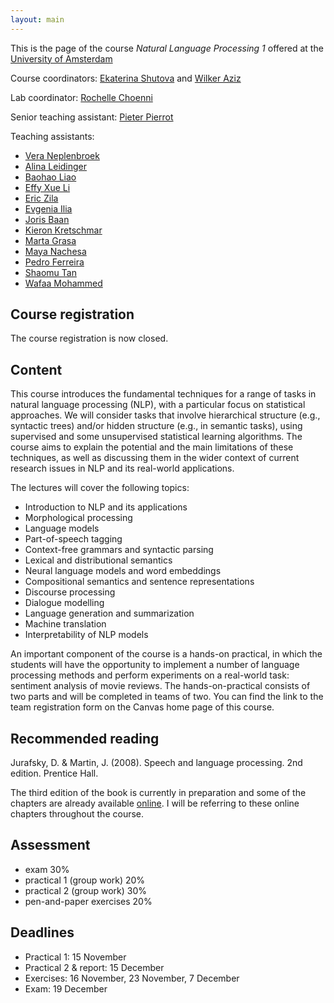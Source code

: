 ```yaml
---
layout: main
---
```


This is the page of the course *Natural Language Processing 1* offered at the [University of Amsterdam](http://www.uva.nl/)

Course coordinators: [Ekaterina Shutova](https://www.shutova.org/) and [Wilker Aziz](https://wilkeraziz.github.io/)

Lab coordinator: [Rochelle Choenni](mailto:r.m.v.k.choenni@uva.nl )

Senior teaching assistant: [Pieter Pierrot](mailto:p.j.pierrot@uva.nl)

Teaching assistants:
- [Vera Neplenbroek](mailto:veraneplenbroek@icloud.com)
- [Alina Leidinger](mailto:a.j.leidinger@uva.nl)
- [Baohao Liao](mailto:b.liao@uva.nl)
- [Effy Xue Li](mailto:x.li3@uva.nl)
- [Eric Zila](mailto:zila.eric@gmail.com)
- [Evgenia Ilia](mailto:e.ilia@uva.nl)
- [Joris Baan](mailto:j.s.baan@uva.nl)
- [Kieron Kretschmar](mailto:kieron.kretschmar@outlook.com)
- [Marta Grasa](mailto:mgrasala@gmail.com)
- [Maya Nachesa](mailto:m.k.nachesa@uva.nl)
- [Pedro Ferreira](mailto:p.m.ferreira@uva.nl)
- [Shaomu Tan](mailto:s.tan@uva.nl)
- [Wafaa Mohammed](mailto:w.m.a.mohammed@uva.nl)


## Course registration

The course registration is now closed.

## Content

This course introduces the fundamental techniques for a range of tasks in natural language processing (NLP), with a particular focus on statistical approaches. We will consider tasks that involve hierarchical structure (e.g., syntactic trees) and/or hidden structure (e.g., in semantic tasks), using supervised and some unsupervised statistical learning algorithms. The course aims to explain the potential and the main limitations of these techniques, as well as discussing them in the wider context of current research issues in NLP and its real-world applications. 

The lectures will cover the following topics:

- Introduction to NLP and its applications
- Morphological processing
- Language models
- Part-of-speech tagging
- Context-free grammars and syntactic parsing 
- Lexical and distributional semantics
- Neural language models and word embeddings 
- Compositional semantics and sentence representations 
- Discourse processing 
- Dialogue modelling 
- Language generation and summarization
- Machine translation
- Interpretability of NLP models


An important component of the course is a hands-on practical, in which the students will have the opportunity to implement a number of language processing methods and perform experiments on a real-world task: sentiment analysis of movie reviews. The hands-on-practical consists of two parts and will be completed in teams of two. You can find the link to the team registration form on the Canvas home page of this course.

## Recommended reading

Jurafsky, D. & Martin, J. (2008). Speech and language processing. 2nd edition. Prentice Hall.

The third edition of the book is currently in preparation and some of the chapters are already available [online](https://web.stanford.edu/~jurafsky/slp3/). I will be referring to these online chapters throughout the course.

## Assessment 

- exam 30%
- practical 1 (group work) 20%
- practical 2 (group work) 30%
- pen-and-paper exercises 20%

## Deadlines

- Practical 1: 15 November
- Practical 2 & report: 15 December
- Exercises: 16 November, 23 November, 7 December 
- Exam: 19 December

